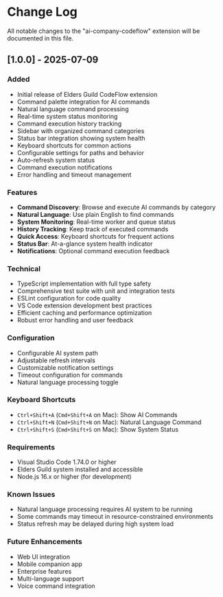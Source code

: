 # Change Log

All notable changes to the "ai-company-codeflow" extension will be documented in this file.

## [1.0.0] - 2025-07-09

### Added
- Initial release of Elders Guild CodeFlow extension
- Command palette integration for AI commands
- Natural language command processing
- Real-time system status monitoring
- Command execution history tracking
- Sidebar with organized command categories
- Status bar integration showing system health
- Keyboard shortcuts for common actions
- Configurable settings for paths and behavior
- Auto-refresh system status
- Command execution notifications
- Error handling and timeout management

### Features
- **Command Discovery**: Browse and execute AI commands by category
- **Natural Language**: Use plain English to find commands
- **System Monitoring**: Real-time worker and queue status
- **History Tracking**: Keep track of executed commands
- **Quick Access**: Keyboard shortcuts for frequent actions
- **Status Bar**: At-a-glance system health indicator
- **Notifications**: Optional command execution feedback

### Technical
- TypeScript implementation with full type safety
- Comprehensive test suite with unit and integration tests
- ESLint configuration for code quality
- VS Code extension development best practices
- Efficient caching and performance optimization
- Robust error handling and user feedback

### Configuration
- Configurable AI system path
- Adjustable refresh intervals
- Customizable notification settings
- Timeout configuration for commands
- Natural language processing toggle

### Keyboard Shortcuts
- `Ctrl+Shift+A` (`Cmd+Shift+A` on Mac): Show AI Commands
- `Ctrl+Shift+N` (`Cmd+Shift+N` on Mac): Natural Language Command
- `Ctrl+Shift+S` (`Cmd+Shift+S` on Mac): Show System Status

### Requirements
- Visual Studio Code 1.74.0 or higher
- Elders Guild system installed and accessible
- Node.js 16.x or higher (for development)

### Known Issues
- Natural language processing requires AI system to be running
- Some commands may timeout in resource-constrained environments
- Status refresh may be delayed during high system load

### Future Enhancements
- Web UI integration
- Mobile companion app
- Enterprise features
- Multi-language support
- Voice command integration
